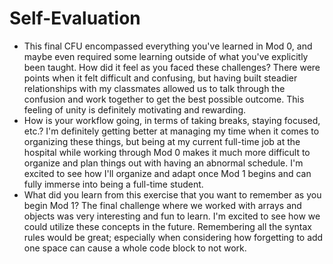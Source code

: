 # Self-Evaluation

- This final CFU encompassed everything you've learned in Mod 0, and maybe even required some learning outside of what you've explicitly been taught. How did it feel as you faced these challenges? 
There were points when it felt difficult and confusing, but having built steadier relationships with my classmates allowed us to talk through the confusion and work together to get the best possible outcome. This feeling of unity is definitely motivating and rewarding. 
- How is your workflow going, in terms of taking breaks, staying focused, etc.?
I'm definitely getting better at managing my time when it comes to organizing these things, but being at my current full-time job at the hospital while working through Mod 0 makes it much more difficult to organize and plan things out with having an abnormal schedule. I'm excited to see how I'll organize and adapt once Mod 1 begins and can fully immerse into being a full-time student. 
- What did you learn from this exercise that you want to remember as you begin Mod 1? 
 The final challenge where we worked with arrays and objects was very interesting and fun to learn. I'm excited to see how we could utilize these concepts in the future. Remembering all the syntax rules would be great; especially when considering how forgetting to add one space can cause a whole code block to not work.